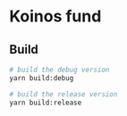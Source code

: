 # Koinos fund

## Build
```sh
# build the debug version
yarn build:debug

# build the release version
yarn build:release
```
